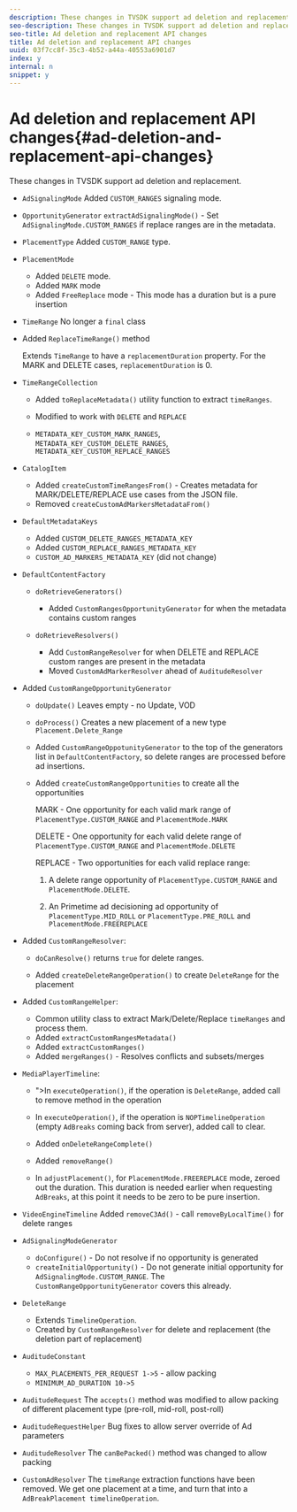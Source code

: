 ```yaml
---
description: These changes in TVSDK support ad deletion and replacement.
seo-description: These changes in TVSDK support ad deletion and replacement.
seo-title: Ad deletion and replacement API changes
title: Ad deletion and replacement API changes
uuid: 03f7cc8f-35c3-4b52-a44a-40553a6901d7
index: y
internal: n
snippet: y
---
```


# Ad deletion and replacement API changes{#ad-deletion-and-replacement-api-changes}

These changes in TVSDK support ad deletion and replacement.

* `AdSignalingMode` Added `CUSTOM_RANGES` signaling mode. 

* `OpportunityGenerator`  `extractAdSignalingMode()` - Set `AdSignalingMode.CUSTOM_RANGES` if replace ranges are in the metadata. 

* `PlacementType` Added `CUSTOM_RANGE` type. 

* `PlacementMode`

    * Added `DELETE` mode. 
    * Added `MARK` mode 
    * Added `FreeReplace` mode - This mode has a duration but is a pure insertion

* `TimeRange` No longer a `final` class 

* Added `ReplaceTimeRange()` method

  Extends `TimeRange` to have a `replacementDuration` property. For the MARK and DELETE cases, `replacementDuration` is 0. 

* `TimeRangeCollection`

    * Added `toReplaceMetadata()` utility function to extract `timeRanges`. 
    
    * Modified to work with `DELETE` and `REPLACE` 
    
    * `METADATA_KEY_CUSTOM_MARK_RANGES`, `METADATA_KEY_CUSTOM_DELETE_RANGES`, `METADATA_KEY_CUSTOM_REPLACE_RANGES`

* `CatalogItem`

    * Added `createCustomTimeRangesFrom()` - Creates metadata for MARK/DELETE/REPLACE use cases from the JSON file. 
    * Removed `createCustomAdMarkersMetadataFrom()`

* `DefaultMetadataKeys`

    * Added `CUSTOM_DELETE_RANGES_METADATA_KEY` 
    * Added `CUSTOM_REPLACE_RANGES_METADATA_KEY` 
    * `CUSTOM_AD_MARKERS_METADATA_KEY` (did not change)

* `DefaultContentFactory`

    * `doRetrieveGenerators()`

        * Added `CustomRangesOpportunityGenerator` for when the metadata contains custom ranges

    * `doRetrieveResolvers()`

        * Add `CustomRangeResolver` for when DELETE and REPLACE custom ranges are present in the metadata 
        * Moved `CustomAdMarkerResolver` ahead of `AuditudeResolver`

* Added `CustomRangeOpportunityGenerator`

    * `doUpdate()` Leaves empty - no Update, VOD 
    * `doProcess()` Creates a new placement of a new type `Placement.Delete_Range` 
    
    * Added `CustomRangeOppotunityGenerator` to the top of the generators list in `DefaultContentFactory`, so delete ranges are processed before ad insertions. 
    
    * Added `createCustomRangeOpportunities` to create all the opportunities

      MARK - One opportunity for each valid mark range of `PlacementType.CUSTOM_RANGE` and `PlacementMode.MARK`

      DELETE - One opportunity for each valid delete range of `PlacementType.CUSTOM_RANGE` and `PlacementMode.DELETE`

      REPLACE - Two opportunities for each valid replace range:

        1. A delete range opportunity of `PlacementType.CUSTOM_RANGE` and `PlacementMode.DELETE`. 
        
        1. An Primetime ad decisioning ad opportunity of `PlacementType.MID_ROLL` or `PlacementType.PRE_ROLL` and `PlacementMode.FREEREPLACE`

* Added `CustomRangeResolver`:

    * `doCanResolve()` returns `true` for delete ranges. 
    
    * Added `createDeleteRangeOperation()` to create `DeleteRange` for the placement

* Added `CustomRangeHelper`:

    * Common utility class to extract Mark/Delete/Replace `timeRanges` and process them. 
    * Added `extractCustomRangesMetadata()` 
    * Added `extractCustomRanges()` 
    * Added `mergeRanges()` - Resolves conflicts and subsets/merges

* `MediaPlayerTimeline`:

    * ">In `executeOperation()`, if the operation is `DeleteRange`, added call to remove method in the operation 
    
    * In `executeOperation()`, if the operation is `NOPTimelineOperation` (empty `AdBreaks` coming back from server), added call to clear. 
    
    * Added `onDeleteRangeComplete()` 
    * Added `removeRange()` 
    * In `adjustPlacement()`, for `PlacementMode.FREEREPLACE` mode, zeroed out the duration. This duration is needed earlier when requesting `AdBreaks`, at this point it needs to be zero to be pure insertion.

* `VideoEngineTimeline` Added `removeC3Ad()` - call `removeByLocalTime()` for delete ranges 

* `AdSignalingModeGenerator`

    * `doConfigure()` - Do not resolve if no opportunity is generated 
    * `createInitialOpportunity()` - Do not generate initial opportunity for `AdSignalingMode.CUSTOM_RANGE`. The `CustomRangeOpportunityGenerator` covers this already.

* `DeleteRange`

    * Extends `TimelineOperation`. 
    * Created by `CustomRangeResolver` for delete and replacement (the deletion part of replacement)

* `AuditudeConstant`

    * `MAX_PLACEMENTS_PER_REQUEST 1->5` - allow packing 
    * `MINIMUM_AD_DURATION 10->5`

* `AuditudeRequest` The `accepts()` method was modified to allow packing of different placement type (pre-roll, mid-roll, post-roll) 

* `AuditudeRequestHelper` Bug fixes to allow server override of Ad parameters 

* `AuditudeResolver` The `canBePacked()` method was changed to allow packing 

* `CustomAdResolver` The `timeRange` extraction functions have been removed. We get one placement at a time, and turn that into a `AdBreakPlacement timelineOperation`.

